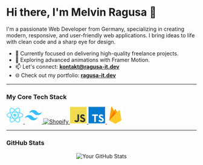 # Hi there, I'm Melvin Ragusa 👋

I'm a passionate Web Developer from Germany, specializing in creating modern, responsive, and user-friendly web applications. I bring ideas to life with clean code and a sharp eye for design.

- 🔭 Currently focused on delivering high-quality freelance projects.
- 🌱 Exploring advanced animations with Framer Motion.
- 📫 Let's connect: **[kontakt@ragusa-it.dev](mailto:kontakt@ragusa-it.dev)**
- 🌐 Check out my portfolio: **[ragusa-it.dev](https://ragusa-it.dev)**

---

### My Core Tech Stack

<p align="left">
  <a href="https://reactjs.org/" target="_blank" rel="noreferrer">
    <img src="https://raw.githubusercontent.com/devicons/devicon/master/icons/react/react-original.svg" alt="React" width="45" height="45"/>
  </a>
  <a href="https://tailwindcss.com/" target="_blank" rel="noreferrer">
    <img src="https://raw.githubusercontent.com/devicons/devicon/master/icons/tailwindcss/tailwindcss-original.svg" alt="TailwindCSS" width="45" height="45"/>
  </a>
  <a href="https://www.shopify.com/" target="_blank" rel="noreferrer">
    <img src="https://cdn.worldvectorlogo.com/logos/shopify.svg" alt="Shopify" width="45" height="45"/>
  </a>
  <a href="https://developer.mozilla.org/en-US/docs/Web/JavaScript" target="_blank" rel="noreferrer">
    <img src="https://raw.githubusercontent.com/devicons/devicon/master/icons/javascript/javascript-original.svg" alt="JavaScript" width="45" height="45"/>
  </a>
  <a href="https://www.typescriptlang.org/" target="_blank" rel="noreferrer">
    <img src="https://raw.githubusercontent.com/devicons/devicon/master/icons/typescript/typescript-original.svg" alt="TypeScript" width="45" height="45"/>
  </a>
  <a href="https://firebase.google.com/" target="_blank" rel="noreferrer">
    <img src="https://github.com/devicons/devicon/blob/master/icons/firebase/firebase-original.svg" alt="Firebase" width="45" height="45"/>
  </a>
</p>

---

### GitHub Stats

<p align="center">
  <img src="https://github-readme-stats.vercel.app/api?username=ragusa-it&show_icons=true&theme=dracula&hide_border=true&include_all_commits=true" alt="Your GitHub Stats" />
</p>

